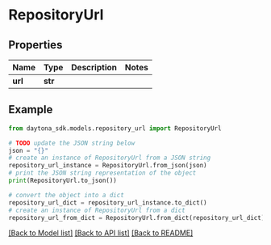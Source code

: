 # RepositoryUrl


## Properties

Name | Type | Description | Notes
------------ | ------------- | ------------- | -------------
**url** | **str** |  | 

## Example

```python
from daytona_sdk.models.repository_url import RepositoryUrl

# TODO update the JSON string below
json = "{}"
# create an instance of RepositoryUrl from a JSON string
repository_url_instance = RepositoryUrl.from_json(json)
# print the JSON string representation of the object
print(RepositoryUrl.to_json())

# convert the object into a dict
repository_url_dict = repository_url_instance.to_dict()
# create an instance of RepositoryUrl from a dict
repository_url_from_dict = RepositoryUrl.from_dict(repository_url_dict)
```
[[Back to Model list]](../README.md#documentation-for-models) [[Back to API list]](../README.md#documentation-for-api-endpoints) [[Back to README]](../README.md)



